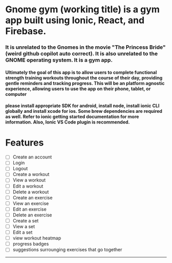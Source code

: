 # Gnome gym  (working title) is a gym app built using Ionic, React, and Firebase. 

### It is unrelated to the Gnomes in the movie "The Princess Bride" (weird github copilot auto correct). It is also unrelated to the GNOME operating system. It is a gym app.

#### Ultimately the goal of this app is to allow users to complete functional strength training workouts throughout the course of their day, providing gentle reminders and tracking progress. This will be an platform agnostic experience, allowing users to use the app on their phone, tablet, or computer

#### please install appropriate SDK for android, install node, install ionic CLI globally and install xcode for ios. Some brew dependencies are required as well. Refer to ionic getting started documentation for more information. Also, Ionic VS Code plugin is recommended.

# Features
- [ ] Create an account
- [ ] Login
- [ ] Logout
- [ ] Create a workout
- [ ] View a workout
- [ ] Edit a workout
- [ ] Delete a workout
- [ ] Create an exercise
- [ ] View an exercise
- [ ] Edit an exercise
- [ ] Delete an exercise
- [ ] Create a set
- [ ] View a set
- [ ] Edit a set
- [ ] view workout heatmap
- [ ] progress badges
- [ ] suggestions surrounging exercises that go together

----- 


